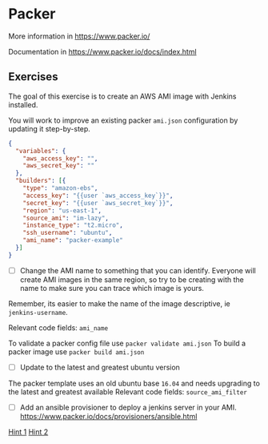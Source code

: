# Packer

More information in https://www.packer.io/

Documentation in https://www.packer.io/docs/index.html

## Exercises

The goal of this exercise is to create an AWS AMI image with Jenkins installed.

You will work to improve an existing packer `ami.json` configuration by updating it step-by-step.

```json
{
  "variables": {
    "aws_access_key": "",
    "aws_secret_key": ""
  },
  "builders": [{
    "type": "amazon-ebs",
    "access_key": "{{user `aws_access_key`}}",
    "secret_key": "{{user `aws_secret_key`}}",
    "region": "us-east-1",
    "source_ami": "im-lazy",
    "instance_type": "t2.micro",
    "ssh_username": "ubuntu",
    "ami_name": "packer-example"
  }]
}
```

- [ ] Change the AMI name to something that you can identify.
Everyone will create AMI images in the same region, so try to be creating with the name
to make sure you can trace which image is yours.

Remember, its easier to make the name of the image descriptive, ie `jenkins-username`.

Relevant code fields: `ami_name`

To validate a packer config file use `packer validate ami.json`
To build a packer image use `packer build ami.json`


- [ ] Update to the latest and greatest ubuntu version

The packer template uses an old ubuntu base `16.04` and needs upgrading to the latest and greatest available
Relevant code fields: `source_ami_filter`


- [ ] Add an ansible provisioner to deploy a jenkins server in your AMI.
https://www.packer.io/docs/provisioners/ansible.html

[Hint 1](https://www.packer.io/docs/provisioners/ansible.html#ansible_env_vars)
[Hint 2](https://docs.ansible.com/ansible/latest/reference_appendices/config.html#default-roles-path)

